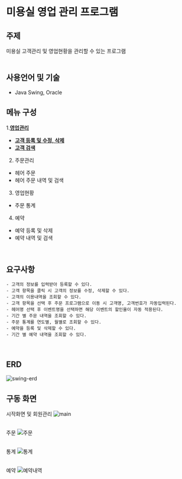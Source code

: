 # 미용실 영업 관리 프로그램
## 주제
미용실 고객관리 및 영업현황을 관리할 수 있는 프로그램
<br><br>

## 사용언어 및 기술 
- Java Swing, Oracle

## 메뉴 구성 
1.<U>**영업관리**</U>
- <U>**고객 등록 및 수정, 삭제**</U>
- <U>**고객 검색**</U>

2. 주문관리 
- 헤어 주문
- 헤어 주문 내역 및 검색

3. 영업현황
- 주문 통계

4. 예약
- 예약 등록 및 삭제
- 예약 내역 및 검색
<br>

## 요구사항 
```
- 고객의 정보를 입력받아 등록할 수 있다.
- 고객 항목을 클릭 시 고객의 정보를 수정, 삭제할 수 있다.
- 고객의 이용내역을 조회할 수 있다.
- 고객 항목을 선택 후 주문 프로그램으로 이동 시 고객명, 고객번호가 자동입력된다.
- 헤어명 선택 후 이벤트명을 선택하면 해당 이벤트의 할인율이 자동 적용된다.
- 기간 별 주문 내역을 조회할 수 있다.
- 주문 통계를 연도별, 월별로 조회할 수 있다.
- 예약을 등록 및 삭제할 수 있다.
- 기간 별 예약 내역을 조회할 수 있다.
```
<br>

## ERD
![swing-erd](https://user-images.githubusercontent.com/75772939/114708658-99f30e00-9d66-11eb-91fe-3f39886478af.jpg)
<br>

## 구동 화면

시작화면 및 회원관리
![main](https://user-images.githubusercontent.com/75772939/114710190-67e2ab80-9d68-11eb-96f6-b879bc1b1e02.jpg)
<br><br>

주문
![주문](https://user-images.githubusercontent.com/75772939/114710278-7c26a880-9d68-11eb-981b-c5f0d9c5a7d6.jpg)
<br><br>

통계
![통계](https://user-images.githubusercontent.com/75772939/114710270-7af57b80-9d68-11eb-8574-02938840d254.jpg)
<br><br>

예약
![예약내역](https://user-images.githubusercontent.com/75772939/114710276-7c26a880-9d68-11eb-9835-716b20ed2b3e.jpg)
<br><br>

